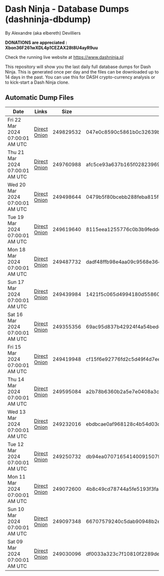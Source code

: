# Dash Ninja - Database Dumps (dashninja-dbdump)
By Alexandre (aka elbereth) Devilliers

**DONATIONS are appreciated : Xbon36F261wXDL4p1CEZAX28t8U4ayR9uu**

Check the running live website at https://www.dashninja.pl

This repository will show you the last daily full database dumps for Dash Ninja. This is generated once per day and the files can be downloaded up to 14 days in the past.
You can use this for DASH crypto-currency analysis or to kick-start a Dash Ninja clone.


## Automatic Dump Files
| Date | Links | Size | SHA256 |
|--|--|--|--|
| Fri 22 Mar 2024 07:00:01 AM UTC | [Direct](https://oshi.at/JpGH) [Onion](http://5ety7tpkim5me6eszuwcje7bmy25pbtrjtue7zkqqgziljwqy3rrikqd.onion/JpGH) | 249829532 | 047e0c8590c5861b0c32639bfb5257ff89316c8104fc89fa6d9932c266fcb82a | 
| Thu 21 Mar 2024 07:00:01 AM UTC | [Direct](https://oshi.at/SfZr) [Onion](http://5ety7tpkim5me6eszuwcje7bmy25pbtrjtue7zkqqgziljwqy3rrikqd.onion/SfZr) | 249760988 | afc5ce93a637b165f0282396953043c059f06b2b15ede5ee22dec4b0b258f708 | 
| Wed 20 Mar 2024 07:00:01 AM UTC | [Direct](https://oshi.at/gapf) [Onion](http://5ety7tpkim5me6eszuwcje7bmy25pbtrjtue7zkqqgziljwqy3rrikqd.onion/gapf) | 249498644 | 0479b5f80bcebb288feba815fc617d6f90c5252d2c650ab77796646939d70830 | 
| Tue 19 Mar 2024 07:00:01 AM UTC | [Direct](https://oshi.at/AdpK) [Onion](http://5ety7tpkim5me6eszuwcje7bmy25pbtrjtue7zkqqgziljwqy3rrikqd.onion/AdpK) | 249619640 | 8115eea1255776c0b3b9fedddd99cca91010d88507aba000a25cb943da61153d | 
| Mon 18 Mar 2024 07:00:01 AM UTC | [Direct](https://oshi.at/Ydxw) [Onion](http://5ety7tpkim5me6eszuwcje7bmy25pbtrjtue7zkqqgziljwqy3rrikqd.onion/Ydxw) | 249487732 | dadf48ffb98e4aa09c9568e3641a3c1b25f39ed6308074af0b27eb00182cbde5 | 
| Sun 17 Mar 2024 07:00:01 AM UTC | [Direct](https://oshi.at/oSwH) [Onion](http://5ety7tpkim5me6eszuwcje7bmy25pbtrjtue7zkqqgziljwqy3rrikqd.onion/oSwH) | 249439984 | 1421f5c065d4994180d558602b71909b33c6d1311e0399ecf83b2bc263f7f410 | 
| Sat 16 Mar 2024 07:00:01 AM UTC | [Direct](https://oshi.at/Nctt) [Onion](http://5ety7tpkim5me6eszuwcje7bmy25pbtrjtue7zkqqgziljwqy3rrikqd.onion/Nctt) | 249355356 | 69ac95d837b42924f4a54bedd1f7d240905d378bbb6ee8b5b647a3ef30b8bd64 | 
| Fri 15 Mar 2024 07:00:01 AM UTC | [Direct](https://oshi.at/qnMK) [Onion](http://5ety7tpkim5me6eszuwcje7bmy25pbtrjtue7zkqqgziljwqy3rrikqd.onion/qnMK) | 249419948 | cf15f6e92776fd2c5d49f4d7ee6e300472af34c094ead680d91d74015916ec3c | 
| Thu 14 Mar 2024 07:00:01 AM UTC | [Direct](https://oshi.at/YaMB) [Onion](http://5ety7tpkim5me6eszuwcje7bmy25pbtrjtue7zkqqgziljwqy3rrikqd.onion/YaMB) | 249595084 | a2b78b6360b2a5e7e0408a3cb0e3a3772b88858a0a055474b2af77a3af634f95 | 
| Wed 13 Mar 2024 07:00:01 AM UTC | [Direct](https://oshi.at/DmSP) [Onion](http://5ety7tpkim5me6eszuwcje7bmy25pbtrjtue7zkqqgziljwqy3rrikqd.onion/DmSP) | 249232016 | ebdbcae0af968128c4b54d03d6215dc324d44d835c95a4f32ebfcfab91698440 | 
| Tue 12 Mar 2024 07:00:01 AM UTC | [Direct](https://oshi.at/hnkfB) [Onion](http://5ety7tpkim5me6eszuwcje7bmy25pbtrjtue7zkqqgziljwqy3rrikqd.onion/hnkfB) | 249250732 | db94ea0707165414009150797c66b4ed22b59e6064e5407021cb46ef3a61e21d | 
| Mon 11 Mar 2024 07:00:01 AM UTC | [Direct](https://oshi.at/NkJh) [Onion](http://5ety7tpkim5me6eszuwcje7bmy25pbtrjtue7zkqqgziljwqy3rrikqd.onion/NkJh) | 249072600 | 4b8c49cd78744a5fe5193f3fa72355e84430c7c612dc5a8653bd101a251bac0f | 
| Sun 10 Mar 2024 07:00:01 AM UTC | [Direct](<html>) [Onion]() | 249097348 | 66707579240c5dab90948b2e252118ca5ef6cdce1f85af38ade468c7f5302a70 | 
| Sat 09 Mar 2024 07:00:01 AM UTC | [Direct](<html>) [Onion]() | 249030096 | df0033a323c7f10810f2289deaf21727a7c2d2d00a86c04679aa10d919dcb12b | 
